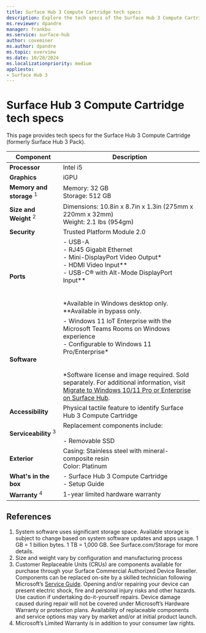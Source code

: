 ```yaml
---
title: Surface Hub 3 Compute Cartridge tech specs
description: Explore the tech specs of the Surface Hub 3 Compute Cartridge, including processor, memory, ports, software options, and serviceability details
ms.reviewer: dpandre
manager: frankbu
ms.service: surface-hub
author: coveminer
ms.author: dpandre
ms.topic: overview
ms.date: 10/28/2024
ms.localizationpriority: medium
appliesto:
- Surface Hub 3
---
```


# Surface Hub 3 Compute Cartridge tech specs

This page provides tech specs for the Surface Hub 3 Compute Cartridge (formerly Surface Hub 3 Pack).

| Component                 | Description                                                                                                                                                                                                                                                                                                                   |
| ------------------------------ | --------------------------------------------------------------------------------------------------------------------------------------------------------------------------------------------------------------------------------------------------------------------------------------------------------------------------------- |
| **Processor**                  | Intel i5                                                                                                                                                                                                                                                                                                                          |
| **Graphics**                   | iGPU                                                                                                                                                                                                                                                                                                                              |
| **Memory and storage** <sup>1</sup>         | Memory: 32 GB<br>Storage: 512 GB                                                                                                                                                                                                                                                                                                  |
| **Size and Weight**  <sup>2</sup>       | Dimensions: 10.8in x 8.7in x 1.3in (275mm x 220mm x 32mm)<br>Weight: 2.1 lbs (954gm)                                                                                                                                                                                                                                          |
| **Security**                   | Trusted Platform Module 2.0                                                                                                                                                                                                                                                                                                       |
| **Ports**                      | - USB-A<br>- RJ45 Gigabit Ethernet<br>- Mini-DisplayPort Video Output*<br>- HDMI Video Input**<br>- USB-C® with Alt-Mode DisplayPort Input**<br><br> <br>*Available in Windows desktop only.<br>**Available in bypass only.                                                                                                       |
| **Software**<br>           | - Windows 11 IoT Enterprise with the Microsoft Teams Rooms on Windows experience<br>- Configurable to Windows 11 Pro/Enterprise*<br><br> <br>*Software license and image required. Sold separately. For additional information, visit [Migrate to Windows 10/11 Pro or Enterprise on Surface Hub](surface-hub-3-migrate-os.md). |
| **Accessibility**<br>      | Physical tactile feature to identify Surface Hub 3 Compute Cartridge                                                                                                                                                                                                                                                                           |
| **Serviceability**  <sup>3</sup><br>   | Replacement components include: <br><br>- Removable SSD                                                                                                                                                                                                                                                                           |
| **Exterior**<br>           | Casing: Stainless steel with mineral-composite resin<br>Color: Platinum                                                                                                                                                                                                                                                           |
| **What's in the box**<br>  | - Surface Hub 3 Compute Cartridge<br>- Setup Guide                                                                                                                                                                                                                                                                                             |
| **Warranty** <sup>4</sup>                 | 1-year limited hardware warranty                                                                                                                                                                                                                                                                                                  |

## References

1. System software uses significant storage space. Available storage is subject to change based on system software updates and apps usage. 1 GB = 1 billion bytes. 1 TB = 1,000 GB. See Surface.com/Storage for more details.
2. Size and weight vary by configuration and manufacturing process
3. Customer Replaceable Units (CRUs) are components available for purchase through your Surface Commercial Authorized Device Reseller. Components can be replaced on-site by a skilled technician following Microsoft’s [Service Guide](https://www.microsoft.com/download/100440). Opening and/or repairing your device can present electric shock, fire and personal injury risks and other hazards. Use caution if undertaking do-it-yourself repairs. Device damage caused during repair will not be covered under Microsoft’s Hardware Warranty or protection plans. Availability of replaceable components and service options may vary by market and/or at initial product launch.
4. Microsoft’s Limited Warranty is in addition to your consumer law rights.
